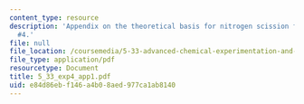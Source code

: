 ```yaml
---
content_type: resource
description: 'Appendix on the theoretical basis for nitrogen scission for Experiment
  #4.'
file: null
file_location: /coursemedia/5-33-advanced-chemical-experimentation-and-instrumentation-fall-2007/e84d86ebf146a4b08aed977ca1ab8140_5_33_exp4_app1.pdf
file_type: application/pdf
resourcetype: Document
title: 5_33_exp4_app1.pdf
uid: e84d86eb-f146-a4b0-8aed-977ca1ab8140
---
```

